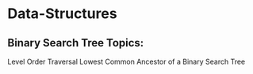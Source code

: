 # Data-Structures

## Binary Search Tree Topics:
Level Order Traversal
Lowest Common Ancestor of a Binary Search Tree
